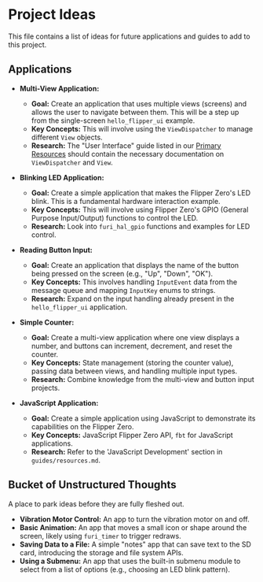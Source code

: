 # Project Ideas

This file contains a list of ideas for future applications and guides to add to this project.

## Applications

*   **Multi-View Application:**
    *   **Goal:** Create an application that uses multiple views (screens) and allows the user to navigate between them. This will be a step up from the single-screen `hello_flipper_ui` example.
    *   **Key Concepts:** This will involve using the `ViewDispatcher` to manage different `View` objects.
    *   **Research:** The "User Interface" guide listed in our [Primary Resources](guide/resources.md) should contain the necessary documentation on `ViewDispatcher` and `View`.

*   **Blinking LED Application:**
    *   **Goal:** Create a simple application that makes the Flipper Zero's LED blink. This is a fundamental hardware interaction example.
    *   **Key Concepts:** This will involve using Flipper Zero's GPIO (General Purpose Input/Output) functions to control the LED.
    *   **Research:** Look into `furi_hal_gpio` functions and examples for LED control.

*   **Reading Button Input:**
    *   **Goal:** Create an application that displays the name of the button being pressed on the screen (e.g., "Up", "Down", "OK").
    *   **Key Concepts:** This involves handling `InputEvent` data from the message queue and mapping `InputKey` enums to strings.
    *   **Research:** Expand on the input handling already present in the `hello_flipper_ui` application.

*   **Simple Counter:**
    *   **Goal:** Create a multi-view application where one view displays a number, and buttons can increment, decrement, and reset the counter.
    *   **Key Concepts:** State management (storing the counter value), passing data between views, and handling multiple input types.
    *   **Research:** Combine knowledge from the multi-view and button input projects.

*   **JavaScript Application:**
    *   **Goal:** Create a simple application using JavaScript to demonstrate its capabilities on the Flipper Zero.
    *   **Key Concepts:** JavaScript Flipper Zero API, `fbt` for JavaScript applications.
    *   **Research:** Refer to the 'JavaScript Development' section in `guides/resources.md`.

## Bucket of Unstructured Thoughts

A place to park ideas before they are fully fleshed out.

*   **Vibration Motor Control:** An app to turn the vibration motor on and off.
*   **Basic Animation:** An app that moves a small icon or shape around the screen, likely using `furi_timer` to trigger redraws.
*   **Saving Data to a File:** A simple "notes" app that can save text to the SD card, introducing the storage and file system APIs.
*   **Using a Submenu:** An app that uses the built-in submenu module to select from a list of options (e.g., choosing an LED blink pattern).